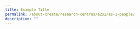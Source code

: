 ```yaml
---
title: Example Title
permalink: /about-create/research-centres/e2s2/es-1-people/
description: ""
---
```

